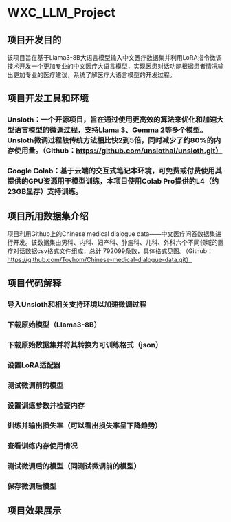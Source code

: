 # WXC_LLM_Project
## 项目开发目的
该项目旨在基于Llama3-8B大语言模型输入中文医疗数据集并利用LoRA指令微调技术开发一个更加专业的中文医疗大语言模型，实现医患对话功能根据患者情况输出更加专业的医疗建议，系统了解医疗大语言模型的开发过程。
## 项目开发工具和环境
### Unsloth：一个开源项目，旨在通过使用更高效的算法来优化和加速大型语言模型的微调过程，支持Llama 3、Gemma 2等多个模型。Unsloth微调过程较传统方法相比快2到5倍，同时减少了约80%的内存使用量。（Github：https://github.com/unslothai/unsloth.git）
### Google Colab：基于云端的交互式笔记本环境，可免费或付费使用其提供的GPU资源用于模型训练，本项目使用Colab Pro提供的L4（约23GB显存）支持训练。
## 项目所用数据集介绍
项目利用Github上的Chinese medical dialogue data——中文医疗问答数据集进行开发。该数据集由男科、内科、妇产科、肿瘤科、儿科、外科六个不同领域的医疗对话数据csv格式文件组成，总计 792099条数，具体格式见图。（Github：https://github.com/Toyhom/Chinese-medical-dialogue-data.git）
## 项目代码解释
### 导入Unsloth和相关支持环境以加速微调过程
### 下载原始模型（Llama3-8B）
### 下载原始数据集并将其转换为可训练格式（json）
### 设置LoRA适配器
### 测试微调前的模型
### 设置训练参数并检查内存
### 训练并输出损失率（可以看出损失率呈下降趋势）
### 查看训练内存使用情况
### 测试微调后的模型（同测试微调前的模型）
### 保存微调后模型
## 项目效果展示
